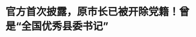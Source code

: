<!DOCTYPE html>
<html lang="zh-CN">

<head>
    
<title>官方首次披露，原市长已被开除党籍！曾是“全国优秀县委书记”_腾讯新闻</title>
<meta name="keywords" content="朱是西,吉建军,开除党籍,党籍,河南,南阳,市委常委,市委副书记,县委书记">
<meta name="description" content="据河南日报客户端6月22日消息，中国共产党河南省第十一届委员会第九次全体会议，于2025年6月21日至22日在郑州举行。全会审议并通过了河南省纪律检查委员会关于朱是西、吉建军严重违纪违法问题的审查调查报告，确认省委常委会之前作出的给予朱是西、吉建军开除党籍的处分。朱是西原任南阳市委书记。今年4月27日中纪委网站消...">
<meta name="author" content="腾讯网">
<meta name="copyright" content="Copyright 1998 - 2025 Tencent. All Rights Reserved">
<meta property="og:type" content="news" />

<meta property="og:title" content="官方首次披露，原市长已被开除党籍！曾是“全国优秀县委书记”_腾讯新闻" />
<meta property="og:description" content="据河南日报客户端6月22日消息，中国共产党河南省第十一届委员会第九次全体会议，于2025年6月21日至22日在郑州举行。全会审议并通过了河南省纪律检查委员会关于朱是西、吉建军严重违纪违法问题的审查调查报告，确认省委常委会之前作出的给予朱是西、吉建军开除党籍的处分。朱是西原任南阳市委书记。今年4月27日中纪委网站消..." />
<meta property="og:url" content="https://news.qq.com/rain/a/20250623A05TTX00" />
<meta property="og:image" content="https://inews.gtimg.com/news_ls/O4WwcrTsGqaQVYU-pcTN2wSkgWG2tcAOfGYUYbKNiU_AAAA_640330/0" />
<meta property="article:author" content="上观新闻" />
<meta property="article:published_time" content="2025-06-23 15:45:06" />
<meta property="category" content="politics" />

<meta name="baidu-site-verification" content="jJeIJ5X7pP" />
    <meta charset="utf-8" />
<meta http-equiv="X-UA-Compatible" content="IE=Edge" />
<meta name="viewport" content="width=device-width, initial-scale=1, shrink-to-fit=no" />
<link rel="dns-prefetch" href="mat1.gtimg.com">
<link rel="dns-prefetch" href="i.news.qq.com">
<link rel="dns-prefetch" href="inews.gtimg.com">
<link rel="shortcut icon" href="https://mat1.gtimg.com/qqcdn/qqindex2021/favicon.ico">
<script nomodule="true" src="https://mat1.gtimg.com/qqcdn/qqindex2021/common-static/20240515201444/core3-37-1.min.js"></script>
<script>
  try {
    if (!window.IntersectionObserver) {
      var observerScript = document.createElement('script');
      observerScript.src = "https://mat1.gtimg.com/qqcdn/qqindex2021/common-static/20241024141058/intersection-observer-polyfill.js";
      document.head.appendChild(observerScript);
    }
  } catch (error) {}
</script>

<script>
  try {
    if (!Element.prototype.scrollTo) {
      var scrollScript = document.createElement('script');
      scrollScript.src = "https://mat1.gtimg.com/qqcdn/qqindex2021/common-static/20241025153001/scroll-behavior-polyfill.js";
      document.head.appendChild(scrollScript);
    }
  } catch (error) {}
</script>
<script>
  try {
    if ('scrollRestoration' in window.history) {
      window.history.scrollRestoration = 'manual';
    }
    window.isPcClient = Boolean(window.electron) && (
      window.navigator.userAgent.indexOf('pc-client') > 0 ||
      window.navigator.userAgent.indexOf('TencentNews') > 0
    );
  } catch {}
</script>
<script>
  try {
    if (window.isPcClient) {
      var bodyStyle = document.createElement('style');
      bodyStyle.innerText = 'body{ zoom: 0.95 }';
      document.head.appendChild(bodyStyle);
    }
  } catch {}
</script>
<script>
  window.DATA = {"url":"https://view.inews.qq.com/a/20250623A05TTX00","article_id":"20250623A05TTX00","article_type":"0","title":"官方首次披露，原市长已被开除党籍！曾是“全国优秀县委书记”","desc":"据河南日报客户端6月22日消息，中国共产党河南省第十一届委员会第九次全体会议，于2025年6月21日至22日在郑州举行。全会审议并通过了河南省纪律检查委员会关于朱是西、吉建军严重违纪违法问题的审查调查报告，确认省委常委会之前作出的给予朱是西、吉建军开除党籍的处分。朱是西原任南阳市委书记。今年4月27日中纪委网站消...","iNewsRecommendLevel":1,"abstract":"据河南日报客户端6月22日消息，中国共产党河南省第十一届委员会第九次全体会议，于2025年6月21日至22日在郑州举行。全会审议并通过了河南省纪律检查委员会关于朱是西、吉建军严重违纪违法问题的审查调查报告，确认省委常委会之前作出的给予朱是西、吉建军开除党籍的处分。朱是西原任南阳市委书记。今年4月27日中纪委网站消...","catalog1":"politics","ad_channel_sign":"news","introduction":"","media":"上观新闻","media_id":"5004941","pubtime":"2025-06-23 15:45:06","comment_id":"-1","political":0,"cmsId":"20250623A05TTX00","cms_id":"20250623A05TTX00","closeAllAd":0,"closeAllFavorite":false,"originContent":{"directory":{"ai_list":null,"enable":2,"list":null},"text":"\u003cdiv class=\"rich_media_content\"\u003e\u003c!--NO_AD_ERROR_2--\u003e\u003cp data-exeditor-arbitrary-box=\"image-box\"\u003e\u003c!--IMG_0--\u003e\u003c/p\u003e\u003cp data-exeditor-arbitrary-box=\"image-box\"\u003e\u003c!--IMG_1--\u003e\u003c/p\u003e\u003cp\u003e据河南日报客户端6月22日消息，中国共产党河南省第十一届委员会第九次全体会议，于2025年6月21日至22日在郑州举行。\u003c!--NO_AD_0--\u003e\u003c!--EOP_0--\u003e\u003c/p\u003e\u003c!--PARAGRAPH_0--\u003e\u003cp\u003e全会审议并通过了河南省纪律检查委员会关于朱是西、吉建军严重违纪违法问题的审查调查报告，确认省委常委会之前作出的给予朱是西、吉建军开除党籍的处分。\u003c!--NO_AD_1--\u003e\u003c!--EOP_1--\u003e\u003c/p\u003e\u003c!--PARAGRAPH_1--\u003e\u003cp\u003e朱是西原任南阳市委书记。今年4月27日中纪委网站消息称，其被开除党籍和公职。吉建军原任周口市市长。\u003cstrong\u003e值得注意的是，这是官方首次披露吉建军已被开除党籍\u003c/strong\u003e。\u003c/p\u003e\u003cp style=\"text-align: center\" class=\"jf-imgborder\"\u003e\u003c!--IMG_2--\u003e\u003c/p\u003e\u003cp class=\"qqnews_image_desc\" style=\"color: #666; font-size: 14px; text-align: center\"\u003e吉建军 资料图\u003c/p\u003e\u003cp style=\"text-align: left\"\u003e公开简历显示，吉建军，男，汉族，1972年8月生，大学学历，中共党员。他曾任商丘市睢县县长、县委书记，安阳市委常委、政法委书记。2015年5月，\u003cstrong\u003e他在睢县县委书记任上获“全国优秀县委书记”称号。\u003c/strong\u003e\u003c!--NO_AD_2--\u003e\u003c!--EOP_2--\u003e\u003c/p\u003e\u003c!--PARAGRAPH_2--\u003e\u003cp\u003e2017年6月，吉建军任周口市委常委、常务副市长。2021年7月，他任周口市委副书记、代市长、市长。2024年8月8日消息，吉建军被查。去年12月25日，据新华社消息，全国人民代表大会常务委员会发布的公告显示，河南省人大常委会决定罢免吉建军的第十四届全国人民代表大会代表职务，吉建军代表资格终止。\u003c/p\u003e\u003cp style=\"text-align: center\" class=\"jf-imgborder\"\u003e\u003c!--IMG_3--\u003e\u003c/p\u003e\u003cp class=\"qqnews_image_desc\" style=\"color: #666; font-size: 14px; text-align: center\"\u003e朱是西 资料图\u003c/p\u003e\u003cp\u003e公开简历显示，朱是西，男，汉族，1966年4月生，河南禹州人，研究生学历。\u003c/p\u003e\u003cp\u003e朱是西一直在河南工作。曾任共青团郑州市委副书记，荥阳市委常委、宣传部长，登封市委常委、组织部长，登封市委副书记，嵩山风景名胜区管理委员会主任、党委书记，郑州市二七区区长、区委书记等职。2011年，他任郑州市副市长，2012年任河南省委组织部副部长，2017年任驻马店市委副书记、代市长，2018年1月当选市长。2021年，朱是西任南阳市委书记，2024年5月14日消息，朱是西任上被查。\u003c!--NO_AD_3--\u003e\u003c!--EOP_3--\u003e\u003c/p\u003e\u003c!--PARAGRAPH_3--\u003e\u003cp\u003e朱是西被“双开”的通报措辞十分严厉，称其“官迷心窍、利令智昏，六大纪律全违反”。通报中提到，朱是西结交政治骗子，搞劳民伤财的“政绩工程”，搞迷信活动；无视中央八项规定精神；搞权色交易；违规干预和插手司法活动；漠视群众利益，乱作为，损害群众利益；非法收受巨额财物等。\u003c!--NO_AD_4--\u003e\u003c!--EOP_4--\u003e\u003c/p\u003e\u003c!--PARAGRAPH_4--\u003e\u003cdiv powered-by=\"qqnews_ex-editor\"\u003e\u003c/div\u003e\u003cstyle\u003e.rich_media_content{--news-tabel-th-night-color: #444444;--news-font-day-color: #333;--news-font-night-color: #d9d9d9;--news-bottom-distance: 22px}.rich_media_content p:not([data-exeditor-arbitrary-box=image-box]){letter-spacing:.5px;line-height:30px;margin-bottom:var(--news-bottom-distance);word-wrap:break-word}.rich_media_content{color:var(--news-font-day-color);font-size:18px}@media(prefers-color-scheme:dark){body:not([data-weui-theme=light]):not([dark-mode-disable=true]) .rich_media_content p:not([data-exeditor-arbitrary-box=image-box]){letter-spacing:.5px;line-height:30px;margin-bottom:var(--news-bottom-distance);word-wrap:break-word}body:not([data-weui-theme=light]):not([dark-mode-disable=true]) .rich_media_content{color:var(--news-font-night-color)}}.data_color_scheme_dark .rich_media_content p:not([data-exeditor-arbitrary-box=image-box]){letter-spacing:.5px;line-height:30px;margin-bottom:var(--news-bottom-distance);word-wrap:break-word}.data_color_scheme_dark .rich_media_content{color:var(--news-font-night-color)}.data_color_scheme_dark .rich_media_content{font-size:18px}.rich_media_content p[data-exeditor-arbitrary-box=image-box]{margin-bottom:11px}.rich_media_content\u003ediv:not(.qnt-video),.rich_media_content\u003esection{margin-bottom:var(--news-bottom-distance)}.rich_media_content hr{margin-bottom:var(--news-bottom-distance)}.rich_media_content .link_list{margin:0;margin-top:20px;min-height:0!important}.rich_media_content blockquote{background:#f9f9f9;border-left:6px solid #ccc;margin:1.5em 10px;padding:.5em 10px}.rich_media_content blockquote p{margin-bottom:0!important}.data_color_scheme_dark .rich_media_content blockquote{background:#323232}@media(prefers-color-scheme:dark){body:not([data-weui-theme=light]):not([dark-mode-disable=true]) .rich_media_content blockquote{background:#323232}}.rich_media_content ol[data-ex-list]{--ol-start: 1;--ol-list-style-type: decimal;list-style-type:none;counter-reset:olCounter calc(var(--ol-start,1) - 1);position:relative}.rich_media_content ol[data-ex-list]\u003eli\u003e:first-child::before{content:counter(olCounter,var(--ol-list-style-type)) '. ';counter-increment:olCounter;font-variant-numeric:tabular-nums;display:inline-block}.rich_media_content ul[data-ex-list]{--ul-list-style-type: circle;list-style-type:none;position:relative}.rich_media_content ul[data-ex-list].nonUnicode-list-style-type\u003eli\u003e:first-child::before{content:var(--ul-list-style-type) ' ';font-variant-numeric:tabular-nums;display:inline-block;transform:scale(0.5)}.rich_media_content ul[data-ex-list].unicode-list-style-type\u003eli\u003e:first-child::before{content:var(--ul-list-style-type) ' ';font-variant-numeric:tabular-nums;display:inline-block;transform:scale(0.8)}.rich_media_content ol:not([data-ex-list]){padding-left:revert}.rich_media_content ul:not([data-ex-list]){padding-left:revert}.rich_media_content table{display:table;border-collapse:collapse;margin-bottom:var(--news-bottom-distance)}.rich_media_content table th,.rich_media_content table td{word-wrap:break-word;border:1px solid #ddd;white-space:nowrap;padding:2px 5px}.rich_media_content table th{font-weight:700;background-color:#f0f0f0;text-align:left}.rich_media_content table p{margin-bottom:0!important}.data_color_scheme_dark .rich_media_content table th{background:var(--news-tabel-th-night-color)}@media(prefers-color-scheme:dark){body:not([data-weui-theme=light]):not([dark-mode-disable=true]) .rich_media_content table th{background:var(--news-tabel-th-night-color)}}.rich_media_content .qqnews_image_desc,.rich_media_content p[type=om-image-desc]{line-height:20px!important;text-align:center!important;font-size:14px!important;color:#666!important}.rich_media_content div[data-exeditor-arbitrary-box=wrap]:not([data-exeditor-arbitrary-box-special-style]){max-width:100%}.rich_media_content .qqnews-content{--wmfont: 0;--wmcolor: transparent;font-size:var(--wmfont);color:var(--wmcolor);line-height:var(--wmfont)!important;margin-bottom:var(--wmfont)!important}.rich_media_content .qqnews_sign_emphasis{background:#f7f7f7}.rich_media_content .qqnews_sign_emphasis ol{word-wrap:break-word;border:none;color:#5c5c5c;line-height:28px;list-style:none;margin:14px 0 6px;padding:16px 15px 4px}.rich_media_content .qqnews_sign_emphasis p{margin-bottom:12px!important}.rich_media_content .qqnews_sign_emphasis ol\u003eli\u003ep{padding-left:30px}.rich_media_content .qqnews_sign_emphasis ol\u003eli{list-style:none}.rich_media_content .qqnews_sign_emphasis ol\u003eli\u003ep:first-child::before{margin-left:-30px;content:counter(olCounter,decimal) ''!important;counter-increment:olCounter!important;font-variant-numeric:tabular-nums!important;background:#37f;border-radius:2px;color:#fff;font-size:15px;font-style:normal;text-align:center;line-height:18px;width:18px;height:18px;margin-right:12px;position:relative;top:-1px}.data_color_scheme_dark .rich_media_content .qqnews_sign_emphasis{background:#262626}.data_color_scheme_dark .rich_media_content .qqnews_sign_emphasis ol\u003eli\u003ep{color:#a9a9a9}@media(prefers-color-scheme:dark){body:not([data-weui-theme=light]):not([dark-mode-disable=true]) .rich_media_content .qqnews_sign_emphasis{background:#262626}body:not([data-weui-theme=light]):not([dark-mode-disable=true]) .rich_media_content .qqnews_sign_emphasis ol\u003eli\u003ep{color:#a9a9a9}}.rich_media_content h1,.rich_media_content h2,.rich_media_content h3,.rich_media_content h4,.rich_media_content h5,.rich_media_content h6{margin-bottom:var(--news-bottom-distance);font-weight:700}.rich_media_content h1{font-size:20px}.rich_media_content h2,.rich_media_content h3{font-size:19px}.rich_media_content h4,.rich_media_content h5,.rich_media_content h6{font-size:18px}.rich_media_content li:empty{display:none}.rich_media_content ul,.rich_media_content ol{margin-bottom:var(--news-bottom-distance)}.rich_media_content div\u003ep:only-child{margin-bottom:0!important}.rich_media_content .cms-cke-widget-title-wrap p{margin-bottom:0!important}\u003c/style\u003e\u003c/div\u003e","version":"v2"},"originAttribute":{"IMG_0":{"bigOrigUrl":"https://inews.gtimg.com/om_bt/O4JaQH5inEv3Jkmmk1ZhuqeRBIxs4eqOwBUv6ia78mOl4AA/0","compressUrl":"https://inews.gtimg.com/om_bt/O4JaQH5inEv3Jkmmk1ZhuqeRBIxs4eqOwBUv6ia78mOl4AA/641","desc":"","fullPic":"1","height":360,"imgurl0":"https://inews.gtimg.com/om_bt/O4JaQH5inEv3Jkmmk1ZhuqeRBIxs4eqOwBUv6ia78mOl4AA/0","imgurl1000":"https://inews.gtimg.com/om_bt/O4JaQH5inEv3Jkmmk1ZhuqeRBIxs4eqOwBUv6ia78mOl4AA/1000","islong":0,"origUrl":"https://inews.gtimg.com/om_bt/O4JaQH5inEv3Jkmmk1ZhuqeRBIxs4eqOwBUv6ia78mOl4AA/641","size":220,"style":"display: inline-block; max-width: 100%; width: 690px","thumb":"https://inews.gtimg.com/om_bt/O4JaQH5inEv3Jkmmk1ZhuqeRBIxs4eqOwBUv6ia78mOl4AA_181x181s/0","url":"https://inews.gtimg.com/om_bt/O4JaQH5inEv3Jkmmk1ZhuqeRBIxs4eqOwBUv6ia78mOl4AA/641","width":641},"IMG_1":{"bigOrigUrl":"https://inews.gtimg.com/om_bt/OioqPbRdsndjnTFPu7J7737X0jI7jsJzcjnrIsvwaS988AA/0","compressUrl":"https://inews.gtimg.com/om_bt/OioqPbRdsndjnTFPu7J7737X0jI7jsJzcjnrIsvwaS988AA/641","desc":"","fullPic":"1","height":100,"imgurl0":"https://inews.gtimg.com/om_bt/OioqPbRdsndjnTFPu7J7737X0jI7jsJzcjnrIsvwaS988AA/0","imgurl1000":"https://inews.gtimg.com/om_bt/OioqPbRdsndjnTFPu7J7737X0jI7jsJzcjnrIsvwaS988AA/1000","islong":0,"origUrl":"https://inews.gtimg.com/om_bt/OioqPbRdsndjnTFPu7J7737X0jI7jsJzcjnrIsvwaS988AA/641","size":17,"style":"display: inline-block; max-width: 100%; width: 960px","thumb":"https://inews.gtimg.com/om_bt/OioqPbRdsndjnTFPu7J7737X0jI7jsJzcjnrIsvwaS988AA_181x181s/0","url":"https://inews.gtimg.com/om_bt/OioqPbRdsndjnTFPu7J7737X0jI7jsJzcjnrIsvwaS988AA/641","width":641},"IMG_2":{"bigOrigUrl":"https://inews.gtimg.com/om_bt/Owc4k-h6XdDR7fxQAqM5O127rcB6InIAARH-S-Okv728YAA/0","compressUrl":"https://inews.gtimg.com/om_bt/Owc4k-h6XdDR7fxQAqM5O127rcB6InIAARH-S-Okv728YAA/641","desc":"","fullPic":"1","height":487,"imgurl0":"https://inews.gtimg.com/om_bt/Owc4k-h6XdDR7fxQAqM5O127rcB6InIAARH-S-Okv728YAA/0","imgurl1000":"https://inews.gtimg.com/om_bt/Owc4k-h6XdDR7fxQAqM5O127rcB6InIAARH-S-Okv728YAA/1000","islong":0,"origUrl":"https://inews.gtimg.com/om_bt/Owc4k-h6XdDR7fxQAqM5O127rcB6InIAARH-S-Okv728YAA/641","size":87,"style":"display: inline-block; max-width: 100%; width: 660px","thumb":"https://inews.gtimg.com/om_bt/Owc4k-h6XdDR7fxQAqM5O127rcB6InIAARH-S-Okv728YAA_181x181s/0","url":"https://inews.gtimg.com/om_bt/Owc4k-h6XdDR7fxQAqM5O127rcB6InIAARH-S-Okv728YAA/641","width":641},"IMG_3":{"bigOrigUrl":"https://inews.gtimg.com/om_bt/OxBkOw5VyQrK25NCAK-U4QXOOA6UNOAlVR7_2tpwkkFj0AA/0","compressUrl":"https://inews.gtimg.com/om_bt/OxBkOw5VyQrK25NCAK-U4QXOOA6UNOAlVR7_2tpwkkFj0AA/641","desc":"","fullPic":"1","height":427,"imgurl0":"https://inews.gtimg.com/om_bt/OxBkOw5VyQrK25NCAK-U4QXOOA6UNOAlVR7_2tpwkkFj0AA/0","imgurl1000":"https://inews.gtimg.com/om_bt/OxBkOw5VyQrK25NCAK-U4QXOOA6UNOAlVR7_2tpwkkFj0AA/1000","islong":0,"origUrl":"https://inews.gtimg.com/om_bt/OxBkOw5VyQrK25NCAK-U4QXOOA6UNOAlVR7_2tpwkkFj0AA/641","size":221,"style":"display: inline-block; max-width: 100%; width: 900px","thumb":"https://inews.gtimg.com/om_bt/OxBkOw5VyQrK25NCAK-U4QXOOA6UNOAlVR7_2tpwkkFj0AA_181x181s/0","url":"https://inews.gtimg.com/om_bt/OxBkOw5VyQrK25NCAK-U4QXOOA6UNOAlVR7_2tpwkkFj0AA/641","width":641}},"selfDeclare":{},"userAddress":"上海","card":{"chlid":"5004941","chlname":"上观新闻","desc":"站上海，观天下。解放日报社出品。","icon":"http://inews.gtimg.com/newsapp_ls/0/15493596524_200200/0","msgEntry":1,"uin":"ec24c2501a2f546deeeec2a2803e762e90","update_frequency":"0","vip_desc":"上观新闻官方账号","vip_icon_night":"http://inews.gtimg.com/newsapp_ls/0/14876049528/0","vip_place":"left","vip_type":"30013","vip_icon":"http://inews.gtimg.com/newsapp_ls/0/14876049251/0","vip_type_new":"30013","suid":"8QMd3H1b7oIVvz7b","liveInfo":{"roomID":"1420665153","roomStatus":"2"},"cpLevel":1},"interationCount":{"like":122,"collect":50,"share":109},"payment_info":{},"article_is_pay":false,"payment_column_info_v1":{"is_column_pay":false,"read_count_all":0},"tag_info_item":null,"contentWordsNum":733,"extraProperty":{"FeedbackDetailDisableInsert":1,"zanSkinType":""},"relateWelfare":{},"aiSwitch":true,"isOversize":false,"videoArr":[]};
</script>
<script>
  window.channelInfo = {"channelConfig":{"channelNav":[{"_auto_id":"1","active_alien_img":"","alien_img":"","channel_id":"news_news_home","is_local":"0","link":"https://www.qq.com","name_cn":"首页","name_en":"home"},{"_auto_id":"2","active_alien_img":"","alien_img":"","channel_id":"news_news_top","is_local":"0","link":"","name_cn":"要闻","name_en":"news"},{"_auto_id":"4","active_alien_img":"","alien_img":"","channel_id":"news_news_bj","is_local":"1","link":"","name_cn":"北京","name_en":"bj"},{"_auto_id":"5","active_alien_img":"","alien_img":"","channel_id":"news_news_tech","is_local":"0","link":"","name_cn":"科技","name_en":"tech"},{"_auto_id":"6","active_alien_img":"","alien_img":"","channel_id":"news_news_edu","is_local":"0","link":"","name_cn":"教育","name_en":"edu"},{"_auto_id":"7","active_alien_img":"https://inews.gtimg.com/newsapp_bt/0/06091154503_335/0","alien_img":"https://inews.gtimg.com/newsapp_bt/0/06091154503_335/0","channel_id":"news_news_download","is_local":"0","link":"https://news.qq.com/mobile/","name_cn":"电脑版","name_en":"https://news.qq.com/mobile/"},{"_auto_id":"8","active_alien_img":"","alien_img":"","channel_id":"tv","is_local":"0","link":"https://v.qq.com/channel/tv/?ptag=qqnews","name_cn":"电视剧","name_en":"tv"},{"_auto_id":"9","active_alien_img":"","alien_img":"","channel_id":"news_news_finance","is_local":"0","link":"","name_cn":"财经","name_en":"finance"},{"_auto_id":"10","active_alien_img":"","alien_img":"","channel_id":"news_news_qa","is_local":"0","link":"","name_cn":"热问","name_en":"qa"},{"_auto_id":"11","active_alien_img":"","alien_img":"","channel_id":"news_news_ent","is_local":"0","link":"","name_cn":"娱乐","name_en":"ent"},{"_auto_id":"13","active_alien_img":"","alien_img":"","channel_id":"variety","is_local":"0","link":"https://v.qq.com/channel/variety/?ptag=qqnews","name_cn":"综艺","name_en":"variety"},{"_auto_id":"14","active_alien_img":"","alien_img":"","channel_id":"news_news_sports","is_local":"0","link":"","name_cn":"体育","name_en":"sports"},{"_auto_id":"15","active_alien_img":"","alien_img":"","channel_id":"news_news_nba","is_local":"0","link":"","name_cn":"NBA","name_en":"nba"},{"_auto_id":"16","active_alien_img":"","alien_img":"","channel_id":"news_news_world","is_local":"0","link":"","name_cn":"国际","name_en":"world"},{"_auto_id":"17","active_alien_img":"","alien_img":"","channel_id":"news_news_mil","is_local":"0","link":"","name_cn":"军事","name_en":"milite"},{"_auto_id":"18","active_alien_img":"","alien_img":"","channel_id":"news_news_auto","is_local":"0","link":"","name_cn":"汽车","name_en":"auto"},{"_auto_id":"19","active_alien_img":"","alien_img":"","channel_id":"news_news_house","is_local":"0","link":"","name_cn":"房产","name_en":"house"},{"_auto_id":"20","active_alien_img":"","alien_img":"","channel_id":"news_news_antip","is_local":"0","link":"","name_cn":"健康","name_en":"health"},{"_auto_id":"21","active_alien_img":"","alien_img":"","channel_id":"news_news_video","is_local":"0","link":"","name_cn":"视频","name_en":"video"},{"_auto_id":"22","active_alien_img":"","alien_img":"","channel_id":"news_news_game","is_local":"0","link":"","name_cn":"游戏","name_en":"games"},{"_auto_id":"24","active_alien_img":"","alien_img":"","channel_id":"news_news_nchupin","is_local":"0","link":"","name_cn":"眼界","name_en":"chupin"},{"_auto_id":"25","active_alien_img":"","alien_img":"","channel_id":"news_news_football","is_local":"0","link":"","name_cn":"足球","name_en":"football"},{"_auto_id":"26","active_alien_img":"","alien_img":"","channel_id":"news_news_kepu","is_local":"0","link":"","name_cn":"科学","name_en":"kepu"},{"_auto_id":"28","active_alien_img":"","alien_img":"","channel_id":"news_news_digi","is_local":"0","link":"","name_cn":"数码","name_en":"digi"},{"_auto_id":"31","active_alien_img":"","alien_img":"","channel_id":"ymzx","is_local":"0","link":"https://gamer.qq.com/v2/cloudgame/game/96897?ichannel=txxwpc0Ftxxwpc1","name_cn":"元梦之星","name_en":"news_news_ymzx"},{"_auto_id":"32","active_alien_img":"","alien_img":"","channel_id":"movie","is_local":"0","link":"https://v.qq.com/channel/movie/?ptag=qqnews","name_cn":"电影","name_en":"movie"},{"_auto_id":"34","active_alien_img":"","alien_img":"","channel_id":"news_news_esport","is_local":"0","link":"","name_cn":"电竞","name_en":"esport"},{"_auto_id":"35","active_alien_img":"","alien_img":"","channel_id":"news_news_history","is_local":"0","link":"","name_cn":"历史","name_en":"history"},{"_auto_id":"36","active_alien_img":"","alien_img":"","channel_id":"news_news_baby","is_local":"0","link":"","name_cn":"育儿","name_en":"baby"},{"_auto_id":"37","active_alien_img":"","alien_img":"","channel_id":"hbjy","is_local":"0","link":"https://gp.qq.com/act/a20250421mnqlx/news.shtml","name_cn":"和平精英","name_en":"news_news_hbjy"},{"_auto_id":"38","active_alien_img":"","alien_img":"","channel_id":"cloud_gamer","is_local":"0","link":"https://gamer.qq.com/?ichannel=txxwpc0Ftxxwpc1","name_cn":"云游戏","name_en":"cloud_gamer"},{"_auto_id":"39","active_alien_img":"","alien_img":"","channel_id":"news_news_lic","is_local":"0","link":"","name_cn":"理财","name_en":"finance_licai"},{"_auto_id":"40","active_alien_img":"","alien_img":"","channel_id":"news_news_istock","is_local":"0","link":"","name_cn":"股票","name_en":"finance_stock"},{"_auto_id":"41","active_alien_img":"","alien_img":"","channel_id":"ren_min_shi_pin","is_local":"0","link":"https://news.qq.com/omn/author/8QMd3Hld74cbujbY?tab=om_video","name_cn":"人民视频","name_en":"ren_min_shi_pin"},{"_auto_id":"42","active_alien_img":"","alien_img":"","channel_id":"news_news_weather","is_local":"0","link":"https://tianqi.qq.com/index.htm","name_cn":"天气","name_en":"weather"}]}};
</script>
<script>
  window.articleConfig = {"rightConfig":[{"_auto_id":"1","category_key":"default","modules":"{\"moduleList\":[{\"title\":\"热门应用\",\"id\":\"recommend_app_list\",\"isSticky\":0,\"appList\":[{\"id\":\"pcqqnews\",\"title\":\"腾讯新闻·电脑版\",\"desc\":\"24小时陪你追热点\",\"icon\":\"https://inews.gtimg.com/newsapp_bt/0/0618200405157_4887/0\",\"btnText\":\"安装体验\",\"urlDownload\":\"https://news.qq.com/mobile\",\"urlWin\":\"https://h5.news.qq.com/qqnews-desk/channel/100000/qqnews_latest_signed_100000.exe\",\"urlMacIntel\":\"https://h5.news.qq.com/qqnews-desk/channel/100000/qqnews_latest_x64_signed_100000.dmg\",\"urlMacArm\":\"https://h5.news.qq.com/qqnews-desk/channel/100000/qqnews_latest_arm64_signed_100000.dmg\"},{\"id\":\"zmgl\",\"title\":\"腾讯桌面整理\",\"desc\":\"一款智能分类桌面软件\",\"icon\":\"https://inews.gtimg.com/newsapp_bt/0/0619163034874_7148/0\",\"btnText\":\"安装体验\",\"urlDownload\":\"https://pc.qq.com/detail/0/detail_36700.html\",\"urlWin\":\"https://webcdn.m.qq.com/spcmgr/download/DeskGo_4_2_1632_127_full_S80003.exe\",\"urlMacIntel\":\"\",\"urlMacArm\":\"\"}]},{\"title\":\"精选视频\",\"id\":\"video_album\",\"videoType\":\"tag\",\"videoId\":\"aUepxrtchGM=\",\"isSticky\":0},{\"title\":\"作者其他文章\",\"id\":\"user_article\"},{\"title\":\"热门推荐应用\",\"id\":\"recommend_app_banner\",\"isSticky\":1,\"appInfo\":{\"id\":\"pcqqnews\",\"title\":\"腾讯新闻·电脑版\",\"desc\":\"24小时陪你追热点\",\"icon\":\"https://inews.gtimg.com/newsapp_bt/0/0618200405157_4887/0\",\"btnText\":\"安装体验\",\"urlDownload\":\"https://news.qq.com/mobile\",\"urlWin\":\"https://h5.news.qq.com/qqnews-desk/channel/100000/qqnews_latest_signed_100000.exe\",\"urlMacIntel\":\"https://h5.news.qq.com/qqnews-desk/channel/100000/qqnews_latest_x64_signed_100000.dmg\",\"urlMacArm\":\"https://h5.news.qq.com/qqnews-desk/channel/100000/qqnews_latest_arm64_signed_100000.dmg\"}},{\"title\":\"热点榜\",\"id\":\"hot_rank_list\",\"isSticky\":1},{\"title\":\"广告推广\",\"id\":\"ssp_ad_module\",\"category\":\"ad_ssp\",\"loid\":\"109\",\"isSticky\":1},{\"title\":\"广告推广位\",\"id\":\"c2s_ad_module\",\"category\":\"right_c2s\",\"path\":\"QQcom_all_Rectangle-1|QQcom_all_Rectangle-2|QQcom_all_Rectangle-3\",\"isSticky\":1}]}"},{"_auto_id":"2","category_key":"ent","modules":"{\"moduleList\":[{\"title\":\"热门应用\",\"id\":\"recommend_app_list\",\"isSticky\":0,\"appList\":[{\"id\":\"pcqqnews\",\"title\":\"腾讯新闻·电脑版\",\"desc\":\"24小时陪你追热点\",\"icon\":\"https://inews.gtimg.com/newsapp_bt/0/0618200405157_4887/0\",\"btnText\":\"安装体验\",\"urlDownload\":\"https://news.qq.com/mobile\",\"urlWin\":\"https://h5.news.qq.com/qqnews-desk/channel/100000/qqnews_latest_signed_100000.exe\",\"urlMacIntel\":\"https://h5.news.qq.com/qqnews-desk/channel/100000/qqnews_latest_x64_signed_100000.dmg\",\"urlMacArm\":\"https://h5.news.qq.com/qqnews-desk/channel/100000/qqnews_latest_arm64_signed_100000.dmg\"},{\"id\":\"zmgl\",\"title\":\"腾讯桌面整理\",\"desc\":\"一款智能分类桌面软件\",\"icon\":\"https://inews.gtimg.com/newsapp_bt/0/0619163034874_7148/0\",\"btnText\":\"安装体验\",\"urlDownload\":\"https://pc.qq.com/detail/0/detail_36700.html\",\"urlWin\":\"https://webcdn.m.qq.com/spcmgr/download/DeskGo_4_2_1632_127_full_S80003.exe\",\"urlMacIntel\":\"\",\"urlMacArm\":\"\"}]},{\"title\":\"精选视频\",\"id\":\"video_album\",\"videoType\":\"tag\",\"videoId\":\"aUepxrtchGM=\"},{\"title\":\"作者其他文章\",\"id\":\"user_article\"},{\"title\":\"热门推荐应用\",\"id\":\"recommend_app_banner\",\"isSticky\":1,\"appInfo\":{\"id\":\"pcqqnews\",\"title\":\"腾讯新闻·电脑版\",\"desc\":\"24小时陪你追热点\",\"icon\":\"https://inews.gtimg.com/newsapp_bt/0/0618200405157_4887/0\",\"btnText\":\"安装体验\",\"urlDownload\":\"https://news.qq.com/mobile\",\"urlWin\":\"https://h5.news.qq.com/qqnews-desk/channel/100000/qqnews_latest_signed_100000.exe\",\"urlMacIntel\":\"https://h5.news.qq.com/qqnews-desk/channel/100000/qqnews_latest_x64_signed_100000.dmg\",\"urlMacArm\":\"https://h5.news.qq.com/qqnews-desk/channel/100000/qqnews_latest_arm64_signed_100000.dmg\"}},{\"title\":\"热点榜\",\"id\":\"hot_rank_list\",\"isSticky\":1},{\"title\":\"广告推广\",\"id\":\"ssp_ad_module\",\"category\":\"ad_ssp\",\"loid\":\"109\",\"isSticky\":1},{\"title\":\"广告推广\",\"id\":\"ssp_ad_module\",\"category\":\"ad_ssp\",\"loid\":\"117\",\"isSticky\":1}]}"},{"_auto_id":"3","category_key":"game","modules":"{\"moduleList\":[{\"title\":\"热门推荐应用\",\"id\":\"recommend_app_card\",\"appInfo\":{\"id\":\"qqgames\",\"title\":\"QQ游戏大厅\",\"desc\":\"独享特权赢好礼\",\"icon\":\"https://inews.gtimg.com/newsapp_bt/0/0619180334840_9557/0\",\"backgroudImg\":\"https://inews.gtimg.com/newsapp_bt/0/0619180349538_4082/0\",\"btnText\":\"点击试玩\",\"urlDownload\":\"https://act.qqgame.qq.com/a20240319download/index.html\",\"urlWin\":\"\",\"urlMacIntel\":\"\",\"urlMacArm\":\"\"}},{\"title\":\"精选视频\",\"id\":\"video_album\",\"videoType\":\"tag\",\"videoId\":\"aUepxrtchGM=\"},{\"title\":\"作者其他文章\",\"id\":\"user_article\"},{\"title\":\"热门游戏\",\"id\":\"recommend_game\",\"isSticky\":0},{\"title\":\"热门应用\",\"id\":\"recommend_app_list\",\"isSticky\":0,\"appList\":[{\"id\":\"pcqqnews\",\"title\":\"腾讯新闻·电脑版\",\"desc\":\"24小时陪你追热点\",\"icon\":\"https://inews.gtimg.com/newsapp_bt/0/0618200405157_4887/0\",\"btnText\":\"安装体验\",\"urlDownload\":\"https://news.qq.com/mobile\",\"urlWin\":\"https://h5.news.qq.com/qqnews-desk/channel/100000/qqnews_latest_signed_100000.exe\",\"urlMacIntel\":\"https://h5.news.qq.com/qqnews-desk/channel/100000/qqnews_latest_x64_signed_100000.dmg\",\"urlMacArm\":\"https://h5.news.qq.com/qqnews-desk/channel/100000/qqnews_latest_arm64_signed_100000.dmg\"},{\"id\":\"zmgl\",\"title\":\"腾讯桌面整理\",\"desc\":\"一款智能分类桌面软件\",\"icon\":\"https://inews.gtimg.com/newsapp_bt/0/0619163034874_7148/0\",\"btnText\":\"安装体验\",\"urlDownload\":\"https://pc.qq.com/detail/0/detail_36700.html\",\"urlWin\":\"https://webcdn.m.qq.com/spcmgr/download/DeskGo_4_2_1632_127_full_S80003.exe\",\"urlMacIntel\":\"\",\"urlMacArm\":\"\"}]},{\"title\":\"热门推荐应用\",\"id\":\"recommend_app_banner\",\"isSticky\":1,\"appInfo\":{\"id\":\"qqgames\",\"title\":\"QQ游戏大厅\",\"desc\":\"独享特权赢好礼\",\"icon\":\"https://inews.gtimg.com/newsapp_bt/0/0619181042893_3912/0\",\"btnText\":\"点击试玩\",\"urlDownload\":\"https://act.qqgame.qq.com/a20240319download/index.html\",\"urlMacIntel\":\"\",\"urlMacArm\":\"\"}},{\"title\":\"热点榜\",\"id\":\"hot_rank_list\",\"isSticky\":1},{\"title\":\"广告推广\",\"id\":\"ssp_ad_module\",\"category\":\"ad_ssp\",\"loid\":\"109\",\"isSticky\":1},{\"title\":\"广告推广位\",\"id\":\"c2s_ad_module\",\"category\":\"right_c2s\",\"path\":\"QQcom_all_Rectangle-1|QQcom_all_Rectangle-2|QQcom_all_Rectangle-3\",\"isSticky\":1}]}"},{"_auto_id":"4","category_key":"tech","modules":"{\"moduleList\":[{\"title\":\"热门应用\",\"id\":\"recommend_app_list\",\"isSticky\":0,\"appList\":[{\"id\":\"pcqqnews\",\"title\":\"腾讯新闻·电脑版\",\"desc\":\"24小时陪你追热点\",\"icon\":\"https://inews.gtimg.com/newsapp_bt/0/0618200405157_4887/0\",\"btnText\":\"安装体验\",\"urlDownload\":\"https://news.qq.com/mobile\",\"urlWin\":\"https://h5.news.qq.com/qqnews-desk/channel/100000/qqnews_latest_signed_100000.exe\",\"urlMacIntel\":\"https://h5.news.qq.com/qqnews-desk/channel/100000/qqnews_latest_x64_signed_100000.dmg\",\"urlMacArm\":\"https://h5.news.qq.com/qqnews-desk/channel/100000/qqnews_latest_arm64_signed_100000.dmg\"},{\"id\":\"zmgl\",\"title\":\"腾讯桌面整理\",\"desc\":\"一款智能分类桌面软件\",\"icon\":\"https://inews.gtimg.com/newsapp_bt/0/0619163034874_7148/0\",\"btnText\":\"安装体验\",\"urlDownload\":\"https://pc.qq.com/detail/0/detail_36700.html\",\"urlWin\":\"https://webcdn.m.qq.com/spcmgr/download/DeskGo_4_2_1632_127_full_S80003.exe\",\"urlMacIntel\":\"\",\"urlMacArm\":\"\"}]},{\"title\":\"精选视频\",\"id\":\"video_album\",\"videoType\":\"tag\",\"videoId\":\"aUepxrtchGM=\"},{\"title\":\"作者其他文章\",\"id\":\"user_article\"},{\"title\":\"热门推荐应用\",\"id\":\"recommend_app_banner\",\"isSticky\":1,\"appInfo\":{\"id\":\"pcqqnews\",\"title\":\"腾讯新闻·电脑版\",\"desc\":\"24小时陪你追热点\",\"icon\":\"https://inews.gtimg.com/newsapp_bt/0/0618200405157_4887/0\",\"btnText\":\"安装体验\",\"urlDownload\":\"https://news.qq.com/mobile\",\"urlWin\":\"https://h5.news.qq.com/qqnews-desk/channel/100000/qqnews_latest_signed_100000.exe\",\"urlMacIntel\":\"https://h5.news.qq.com/qqnews-desk/channel/100000/qqnews_latest_x64_signed_100000.dmg\",\"urlMacArm\":\"https://h5.news.qq.com/qqnews-desk/channel/100000/qqnews_latest_arm64_signed_100000.dmg\"}},{\"title\":\"热点榜\",\"id\":\"hot_rank_list\",\"isSticky\":1},{\"title\":\"广告推广\",\"id\":\"ssp_ad_module\",\"category\":\"ad_ssp\",\"loid\":\"109\",\"isSticky\":1},{\"title\":\"广告推广位\",\"id\":\"c2s_ad_module\",\"category\":\"right_c2s\",\"path\":\"QQcom_all_Rectangle-1|QQcom_all_Rectangle-2|QQcom_all_Rectangle-3\",\"isSticky\":1}]}"},{"_auto_id":"5","category_key":"finance","modules":"{\"moduleList\":[{\"title\":\"热门应用\",\"id\":\"recommend_app_list\",\"isSticky\":0,\"appList\":[{\"id\":\"pcqqnews\",\"title\":\"腾讯新闻·电脑版\",\"desc\":\"24小时陪你追热点\",\"icon\":\"https://inews.gtimg.com/newsapp_bt/0/0618200405157_4887/0\",\"btnText\":\"安装体验\",\"urlDownload\":\"https://news.qq.com/mobile\",\"urlWin\":\"https://h5.news.qq.com/qqnews-desk/channel/100000/qqnews_latest_signed_100000.exe\",\"urlMacIntel\":\"https://h5.news.qq.com/qqnews-desk/channel/100000/qqnews_latest_x64_signed_100000.dmg\",\"urlMacArm\":\"https://h5.news.qq.com/qqnews-desk/channel/100000/qqnews_latest_arm64_signed_100000.dmg\"},{\"id\":\"zmgl\",\"title\":\"腾讯桌面整理\",\"desc\":\"一款智能分类桌面软件\",\"icon\":\"https://inews.gtimg.com/newsapp_bt/0/0619163034874_7148/0\",\"btnText\":\"安装体验\",\"urlDownload\":\"https://pc.qq.com/detail/0/detail_36700.html\",\"urlWin\":\"https://webcdn.m.qq.com/spcmgr/download/DeskGo_4_2_1632_127_full_S80003.exe\",\"urlMacIntel\":\"\",\"urlMacArm\":\"\"}]},{\"title\":\"精选视频\",\"id\":\"video_album\",\"videoType\":\"tag\",\"videoId\":\"aUepxrtchGM=\"},{\"title\":\"作者其他文章\",\"id\":\"user_article\"},{\"title\":\"热门推荐应用\",\"id\":\"recommend_app_banner\",\"isSticky\":1,\"appInfo\":{\"id\":\"pcqqnews\",\"title\":\"腾讯新闻·电脑版\",\"desc\":\"24小时陪你追热点\",\"icon\":\"https://inews.gtimg.com/newsapp_bt/0/0618200405157_4887/0\",\"btnText\":\"安装体验\",\"urlDownload\":\"https://news.qq.com/mobile\",\"urlWin\":\"https://h5.news.qq.com/qqnews-desk/channel/100000/qqnews_latest_signed_100000.exe\",\"urlMacIntel\":\"https://h5.news.qq.com/qqnews-desk/channel/100000/qqnews_latest_x64_signed_100000.dmg\",\"urlMacArm\":\"https://h5.news.qq.com/qqnews-desk/channel/100000/qqnews_latest_arm64_signed_100000.dmg\"}},{\"title\":\"热点榜\",\"id\":\"hot_rank_list\",\"isSticky\":1},{\"title\":\"广告推广\",\"id\":\"ssp_ad_module\",\"category\":\"ad_ssp\",\"loid\":\"109\",\"isSticky\":1},{\"title\":\"广告推广位\",\"id\":\"c2s_ad_module\",\"category\":\"right_c2s\",\"path\":\"QQcom_all_Rectangle-1|QQcom_all_Rectangle-2|QQcom_all_Rectangle-3\",\"isSticky\":1}]}"},{"_auto_id":"6","category_key":"news","modules":"{\"moduleList\":[{\"title\":\"热门应用\",\"id\":\"recommend_app_list\",\"isSticky\":0,\"appList\":[{\"id\":\"pcqqnews\",\"title\":\"腾讯新闻·电脑版\",\"desc\":\"24小时陪你追热点\",\"icon\":\"https://inews.gtimg.com/newsapp_bt/0/0618200405157_4887/0\",\"btnText\":\"安装体验\",\"urlDownload\":\"https://news.qq.com/mobile\",\"urlWin\":\"https://h5.news.qq.com/qqnews-desk/channel/100000/qqnews_latest_signed_100000.exe\",\"urlMacIntel\":\"https://h5.news.qq.com/qqnews-desk/channel/100000/qqnews_latest_x64_signed_100000.dmg\",\"urlMacArm\":\"https://h5.news.qq.com/qqnews-desk/channel/100000/qqnews_latest_arm64_signed_100000.dmg\"},{\"id\":\"zmgl\",\"title\":\"腾讯桌面整理\",\"desc\":\"一款智能分类桌面软件\",\"icon\":\"https://inews.gtimg.com/newsapp_bt/0/0619163034874_7148/0\",\"btnText\":\"安装体验\",\"urlDownload\":\"https://pc.qq.com/detail/0/detail_36700.html\",\"urlWin\":\"https://webcdn.m.qq.com/spcmgr/download/DeskGo_4_2_1632_127_full_S80003.exe\",\"urlMacIntel\":\"\",\"urlMacArm\":\"\"}]},{\"title\":\"精选视频\",\"id\":\"video_album\",\"videoType\":\"tag\",\"videoId\":\"aUepxrtchGM=\"},{\"title\":\"作者其他文章\",\"id\":\"user_article\"},{\"title\":\"热门推荐应用\",\"id\":\"recommend_app_banner\",\"isSticky\":1,\"appInfo\":{\"id\":\"pcqqnews\",\"title\":\"腾讯新闻·电脑版\",\"desc\":\"24小时陪你追热点\",\"icon\":\"https://inews.gtimg.com/newsapp_bt/0/0618200405157_4887/0\",\"btnText\":\"安装体验\",\"urlDownload\":\"https://news.qq.com/mobile\",\"urlWin\":\"https://h5.news.qq.com/qqnews-desk/channel/100000/qqnews_latest_signed_100000.exe\",\"urlMacIntel\":\"https://h5.news.qq.com/qqnews-desk/channel/100000/qqnews_latest_x64_signed_100000.dmg\",\"urlMacArm\":\"https://h5.news.qq.com/qqnews-desk/channel/100000/qqnews_latest_arm64_signed_100000.dmg\"}},{\"title\":\"热点榜\",\"id\":\"hot_rank_list\",\"isSticky\":1},{\"title\":\"广告推广\",\"id\":\"ssp_ad_module\",\"category\":\"ad_ssp\",\"loid\":\"109\",\"isSticky\":1},{\"title\":\"广告推广位\",\"id\":\"c2s_ad_module\",\"category\":\"right_c2s\",\"path\":\"QQcom_all_Rectangle-1|QQcom_all_Rectangle-2|QQcom_all_Rectangle-3\",\"isSticky\":1}]}"},{"_auto_id":"7","category_key":"fashion","modules":"{\"moduleList\":[{\"title\":\"热门应用\",\"id\":\"recommend_app_list\",\"isSticky\":0,\"appList\":[{\"id\":\"pcqqnews\",\"title\":\"腾讯新闻·电脑版\",\"desc\":\"24小时陪你追热点\",\"icon\":\"https://inews.gtimg.com/newsapp_bt/0/0618200405157_4887/0\",\"btnText\":\"安装体验\",\"urlDownload\":\"https://news.qq.com/mobile\",\"urlWin\":\"https://h5.news.qq.com/qqnews-desk/channel/100000/qqnews_latest_signed_100000.exe\",\"urlMacIntel\":\"https://h5.news.qq.com/qqnews-desk/channel/100000/qqnews_latest_x64_signed_100000.dmg\",\"urlMacArm\":\"https://h5.news.qq.com/qqnews-desk/channel/100000/qqnews_latest_arm64_signed_100000.dmg\"},{\"id\":\"zmgl\",\"title\":\"腾讯桌面整理\",\"desc\":\"一款智能分类桌面软件\",\"icon\":\"https://inews.gtimg.com/newsapp_bt/0/0619163034874_7148/0\",\"btnText\":\"安装体验\",\"urlDownload\":\"https://pc.qq.com/detail/0/detail_36700.html\",\"urlWin\":\"https://webcdn.m.qq.com/spcmgr/download/DeskGo_4_2_1632_127_full_S80003.exe\",\"urlMacIntel\":\"\",\"urlMacArm\":\"\"}]},{\"title\":\"精选视频\",\"id\":\"video_album\",\"videoType\":\"tag\",\"videoId\":\"aUepxrtchGM=\"},{\"title\":\"作者其他文章\",\"id\":\"user_article\"},{\"title\":\"热门推荐应用\",\"id\":\"recommend_app_banner\",\"isSticky\":1,\"appInfo\":{\"id\":\"pcqqnews\",\"title\":\"腾讯新闻·电脑版\",\"desc\":\"24小时陪你追热点\",\"icon\":\"https://inews.gtimg.com/newsapp_bt/0/0618200405157_4887/0\",\"btnText\":\"安装体验\",\"urlDownload\":\"https://news.qq.com/mobile\",\"urlWin\":\"https://h5.news.qq.com/qqnews-desk/channel/100000/qqnews_latest_signed_100000.exe\",\"urlMacIntel\":\"https://h5.news.qq.com/qqnews-desk/channel/100000/qqnews_latest_x64_signed_100000.dmg\",\"urlMacArm\":\"https://h5.news.qq.com/qqnews-desk/channel/100000/qqnews_latest_arm64_signed_100000.dmg\"}},{\"title\":\"热点榜\",\"id\":\"hot_rank_list\",\"isSticky\":1},{\"title\":\"广告推广\",\"id\":\"ssp_ad_module\",\"category\":\"ad_ssp\",\"loid\":\"109\",\"isSticky\":1},{\"title\":\"广告推广位\",\"id\":\"c2s_ad_module\",\"category\":\"right_c2s\",\"path\":\"QQcom_all_Rectangle-1|QQcom_all_Rectangle-2|QQcom_all_Rectangle-3\",\"isSticky\":1}]}"},{"_auto_id":"8","category_key":"sports","modules":"{\"moduleList\":[{\"title\":\"热门应用\",\"id\":\"recommend_app_list\",\"isSticky\":0,\"appList\":[{\"id\":\"pcqqnews\",\"title\":\"腾讯新闻·电脑版\",\"desc\":\"24小时陪你追热点\",\"icon\":\"https://inews.gtimg.com/newsapp_bt/0/0618200405157_4887/0\",\"btnText\":\"安装体验\",\"urlDownload\":\"https://news.qq.com/mobile\",\"urlWin\":\"https://h5.news.qq.com/qqnews-desk/channel/100000/qqnews_latest_signed_100000.exe\",\"urlMacIntel\":\"https://h5.news.qq.com/qqnews-desk/channel/100000/qqnews_latest_x64_signed_100000.dmg\",\"urlMacArm\":\"https://h5.news.qq.com/qqnews-desk/channel/100000/qqnews_latest_arm64_signed_100000.dmg\"},{\"id\":\"zmgl\",\"title\":\"腾讯桌面整理\",\"desc\":\"一款智能分类桌面软件\",\"icon\":\"https://inews.gtimg.com/newsapp_bt/0/0619163034874_7148/0\",\"btnText\":\"安装体验\",\"urlDownload\":\"https://pc.qq.com/detail/0/detail_36700.html\",\"urlWin\":\"https://webcdn.m.qq.com/spcmgr/download/DeskGo_4_2_1632_127_full_S80003.exe\",\"urlMacIntel\":\"\",\"urlMacArm\":\"\"}]},{\"title\":\"精选视频\",\"id\":\"video_album\",\"videoType\":\"tag\",\"videoId\":\"aUepxrtchGM=\"},{\"title\":\"作者其他文章\",\"id\":\"user_article\"},{\"title\":\"热门推荐应用\",\"id\":\"recommend_app_banner\",\"isSticky\":1,\"appInfo\":{\"id\":\"pcqqnews\",\"title\":\"腾讯新闻·电脑版\",\"desc\":\"24小时陪你追热点\",\"icon\":\"https://inews.gtimg.com/newsapp_bt/0/0618200405157_4887/0\",\"btnText\":\"安装体验\",\"urlDownload\":\"https://news.qq.com/mobile\",\"urlWin\":\"https://h5.news.qq.com/qqnews-desk/channel/100000/qqnews_latest_signed_100000.exe\",\"urlMacIntel\":\"https://h5.news.qq.com/qqnews-desk/channel/100000/qqnews_latest_x64_signed_100000.dmg\",\"urlMacArm\":\"https://h5.news.qq.com/qqnews-desk/channel/100000/qqnews_latest_arm64_signed_100000.dmg\"}},{\"title\":\"热点榜\",\"id\":\"hot_rank_list\",\"isSticky\":1},{\"title\":\"广告推广\",\"id\":\"ssp_ad_module\",\"category\":\"ad_ssp\",\"loid\":\"109\",\"isSticky\":1},{\"title\":\"广告推广位\",\"id\":\"c2s_ad_module\",\"category\":\"right_c2s\",\"path\":\"QQcom_all_Rectangle-1|QQcom_all_Rectangle-2|QQcom_all_Rectangle-3\",\"isSticky\":1}]}"},{"_auto_id":"9","category_key":"health","modules":"{\"moduleList\":[{\"title\":\"热门应用\",\"id\":\"recommend_app_list\",\"isSticky\":0,\"appList\":[{\"id\":\"pcqqnews\",\"title\":\"腾讯新闻·电脑版\",\"desc\":\"24小时陪你追热点\",\"icon\":\"https://inews.gtimg.com/newsapp_bt/0/0618200405157_4887/0\",\"btnText\":\"安装体验\",\"urlDownload\":\"https://news.qq.com/mobile\",\"urlWin\":\"https://h5.news.qq.com/qqnews-desk/channel/100000/qqnews_latest_signed_100000.exe\",\"urlMacIntel\":\"https://h5.news.qq.com/qqnews-desk/channel/100000/qqnews_latest_x64_signed_100000.dmg\",\"urlMacArm\":\"https://h5.news.qq.com/qqnews-desk/channel/100000/qqnews_latest_arm64_signed_100000.dmg\"},{\"id\":\"zmgl\",\"title\":\"腾讯桌面整理\",\"desc\":\"一款智能分类桌面软件\",\"icon\":\"https://inews.gtimg.com/newsapp_bt/0/0619163034874_7148/0\",\"btnText\":\"安装体验\",\"urlDownload\":\"https://pc.qq.com/detail/0/detail_36700.html\",\"urlWin\":\"https://webcdn.m.qq.com/spcmgr/download/DeskGo_4_2_1632_127_full_S80003.exe\",\"urlMacIntel\":\"\",\"urlMacArm\":\"\"}]},{\"title\":\"精选视频\",\"id\":\"video_album\",\"videoType\":\"tag\",\"videoId\":\"aUepxrtchGM=\"},{\"title\":\"作者其他文章\",\"id\":\"user_article\"},{\"title\":\"热门推荐应用\",\"id\":\"recommend_app_banner\",\"isSticky\":1,\"appInfo\":{\"id\":\"pcqqnews\",\"title\":\"腾讯新闻·电脑版\",\"desc\":\"24小时陪你追热点\",\"icon\":\"https://inews.gtimg.com/newsapp_bt/0/0618200405157_4887/0\",\"btnText\":\"安装体验\",\"urlDownload\":\"https://news.qq.com/mobile\",\"urlWin\":\"https://h5.news.qq.com/qqnews-desk/channel/100000/qqnews_latest_signed_100000.exe\",\"urlMacIntel\":\"https://h5.news.qq.com/qqnews-desk/channel/100000/qqnews_latest_x64_signed_100000.dmg\",\"urlMacArm\":\"https://h5.news.qq.com/qqnews-desk/channel/100000/qqnews_latest_arm64_signed_100000.dmg\"}},{\"title\":\"热点榜\",\"id\":\"hot_rank_list\",\"isSticky\":1},{\"title\":\"广告推广\",\"id\":\"ssp_ad_module\",\"category\":\"ad_ssp\",\"loid\":\"109\",\"isSticky\":1},{\"title\":\"广告推广位\",\"id\":\"c2s_ad_module\",\"category\":\"right_c2s\",\"path\":\"QQcom_all_Rectangle-1|QQcom_all_Rectangle-2|QQcom_all_Rectangle-3\",\"isSticky\":1}]}"},{"_auto_id":"10","category_key":"nba","modules":"{\"moduleList\":[{\"title\":\"热门应用\",\"id\":\"recommend_app_list\",\"isSticky\":0,\"appList\":[{\"id\":\"pcqqnews\",\"title\":\"腾讯新闻·电脑版\",\"desc\":\"24小时陪你追热点\",\"icon\":\"https://inews.gtimg.com/newsapp_bt/0/0618200405157_4887/0\",\"btnText\":\"安装体验\",\"urlDownload\":\"https://news.qq.com/mobile\",\"urlWin\":\"https://h5.news.qq.com/qqnews-desk/channel/100000/qqnews_latest_signed_100000.exe\",\"urlMacIntel\":\"https://h5.news.qq.com/qqnews-desk/channel/100000/qqnews_latest_x64_signed_100000.dmg\",\"urlMacArm\":\"https://h5.news.qq.com/qqnews-desk/channel/100000/qqnews_latest_arm64_signed_100000.dmg\"},{\"id\":\"zmgl\",\"title\":\"腾讯桌面整理\",\"desc\":\"一款智能分类桌面软件\",\"icon\":\"https://inews.gtimg.com/newsapp_bt/0/0619163034874_7148/0\",\"btnText\":\"安装体验\",\"urlDownload\":\"https://pc.qq.com/detail/0/detail_36700.html\",\"urlWin\":\"https://webcdn.m.qq.com/spcmgr/download/DeskGo_4_2_1632_127_full_S80003.exe\",\"urlMacIntel\":\"\",\"urlMacArm\":\"\"}]},{\"title\":\"精选视频\",\"id\":\"video_album\",\"videoType\":\"tag\",\"videoId\":\"aUepxrtchGM=\"},{\"title\":\"作者其他文章\",\"id\":\"user_article\"},{\"title\":\"热门推荐应用\",\"id\":\"recommend_app_banner\",\"isSticky\":1,\"appInfo\":{\"id\":\"pcqqnews\",\"title\":\"腾讯新闻·电脑版\",\"desc\":\"24小时陪你追热点\",\"icon\":\"https://inews.gtimg.com/newsapp_bt/0/0618200405157_4887/0\",\"btnText\":\"安装体验\",\"urlDownload\":\"https://news.qq.com/mobile\",\"urlWin\":\"https://h5.news.qq.com/qqnews-desk/channel/100000/qqnews_latest_signed_100000.exe\",\"urlMacIntel\":\"https://h5.news.qq.com/qqnews-desk/channel/100000/qqnews_latest_x64_signed_100000.dmg\",\"urlMacArm\":\"https://h5.news.qq.com/qqnews-desk/channel/100000/qqnews_latest_arm64_signed_100000.dmg\"}},{\"title\":\"热点榜\",\"id\":\"hot_rank_list\",\"isSticky\":1},{\"title\":\"广告推广\",\"id\":\"ssp_ad_module\",\"category\":\"ad_ssp\",\"loid\":\"109\",\"isSticky\":1},{\"title\":\"广告推广位\",\"id\":\"c2s_ad_module\",\"category\":\"right_c2s\",\"path\":\"QQcom_all_Rectangle-1|QQcom_all_Rectangle-2|QQcom_all_Rectangle-3\",\"isSticky\":1}]}"},{"_auto_id":"11","category_key":"edu","modules":"{\"moduleList\":[{\"title\":\"热门应用\",\"id\":\"recommend_app_list\",\"isSticky\":0,\"appList\":[{\"id\":\"pcqqnews\",\"title\":\"腾讯新闻·电脑版\",\"desc\":\"24小时陪你追热点\",\"icon\":\"https://inews.gtimg.com/newsapp_bt/0/0618200405157_4887/0\",\"btnText\":\"安装体验\",\"urlDownload\":\"https://news.qq.com/mobile\",\"urlWin\":\"https://h5.news.qq.com/qqnews-desk/channel/100000/qqnews_latest_signed_100000.exe\",\"urlMacIntel\":\"https://h5.news.qq.com/qqnews-desk/channel/100000/qqnews_latest_x64_signed_100000.dmg\",\"urlMacArm\":\"https://h5.news.qq.com/qqnews-desk/channel/100000/qqnews_latest_arm64_signed_100000.dmg\"},{\"id\":\"zmgl\",\"title\":\"腾讯桌面整理\",\"desc\":\"一款智能分类桌面软件\",\"icon\":\"https://inews.gtimg.com/newsapp_bt/0/0619163034874_7148/0\",\"btnText\":\"安装体验\",\"urlDownload\":\"https://pc.qq.com/detail/0/detail_36700.html\",\"urlWin\":\"https://webcdn.m.qq.com/spcmgr/download/DeskGo_4_2_1632_127_full_S80003.exe\",\"urlMacIntel\":\"\",\"urlMacArm\":\"\"}]},{\"title\":\"精选视频\",\"id\":\"video_album\",\"videoType\":\"tag\",\"videoId\":\"aUWpxLNdg2c=\"},{\"title\":\"作者其他文章\",\"id\":\"user_article\"},{\"title\":\"热门推荐应用\",\"id\":\"recommend_app_banner\",\"isSticky\":1,\"appInfo\":{\"id\":\"pcqqnews\",\"title\":\"腾讯新闻·电脑版\",\"desc\":\"24小时陪你追热点\",\"icon\":\"https://inews.gtimg.com/newsapp_bt/0/0618200405157_4887/0\",\"btnText\":\"安装体验\",\"urlDownload\":\"https://news.qq.com/mobile\",\"urlWin\":\"https://h5.news.qq.com/qqnews-desk/channel/100000/qqnews_latest_signed_100000.exe\",\"urlMacIntel\":\"https://h5.news.qq.com/qqnews-desk/channel/100000/qqnews_latest_x64_signed_100000.dmg\",\"urlMacArm\":\"https://h5.news.qq.com/qqnews-desk/channel/100000/qqnews_latest_arm64_signed_100000.dmg\"}},{\"title\":\"热点榜\",\"id\":\"hot_rank_list\",\"isSticky\":1},{\"title\":\"广告推广\",\"id\":\"ssp_ad_module\",\"category\":\"ad_ssp\",\"loid\":\"109\",\"isSticky\":1},{\"title\":\"广告推广位\",\"id\":\"c2s_ad_module\",\"category\":\"right_c2s\",\"path\":\"QQcom_all_Rectangle-1|QQcom_all_Rectangle-2|QQcom_all_Rectangle-3\",\"isSticky\":1}]}"},{"_auto_id":"12","category_key":"ad","modules":"{\"moduleList\":[{\"title\":\"广告推广\",\"id\":\"ssp_ad_module\",\"category\":\"ad_ssp\",\"loid\":\"109\",\"isSticky\":1},{\"title\":\"广告推广位\",\"id\":\"c2s_ad_module\",\"category\":\"right_c2s\",\"path\":\"QQcom_all_Rectangle-1|QQcom_all_Rectangle-2|QQcom_all_Rectangle-3\",\"isSticky\":1}]}"}],"tonglanAdConfig":[{"_auto_id":"1","modules":"{\"moduleList\":[{\"title\":\"广告推广位\",\"id\":\"top\",\"category\":\"top_c2s\",\"path\":\"QQcom_all_Width1-1\"},{\"title\":\"广告推广位\",\"id\":\"bottom\",\"category\":\"bottom_c2s\",\"path\":\"QQcom_all_Width1-2\"}]}"}],"bottomConfig":[],"videoAdConfig":[{"_auto_id":"1","normal_time":"10","switch":"1","video_count":"0","video_time":"0"}],"rightGameConfig":[{"_auto_id":"2","desc":"连续登录送游戏钻石，群雄共聚称霸沙城","icon":"https://inews.gtimg.com/newsapp_bt/0/0627161037914_3816/0","link":"https://s.iwan.qq.com/opengame/tenvideo/index.html?hidestatusbar=1&hidetitlebar=1&immersive=1&syswebview=1&landscape=1&gameid=49085&url=https%3A%2F%2Fgz-file.91ninthpalace.com%2Fwzzx%2Findex_tencent_iwan.html%20&ref_ele=90015","name":"王者之心2"},{"_auto_id":"3","desc":"上线送VIP！万人同屏横扫沙城","icon":"https://inews.gtimg.com/newsapp_bt/0/0627155752146_4584/0","link":"https://s.iwan.qq.com/opengame/tenvideo/index.html?hidestatusbar=1&hidetitlebar=1&immersive=1&landscape=1&syswebview=1&gameid=47203&url=https%3A%2F%2Fcqss2login.bigrnet.com%2Fiwan%2Fh5%2Fplay%2Floading&ref_ele=90015","name":"传奇盛世"},{"_auto_id":"4","desc":"超高爆率，经典玩法","icon":"https://inews.gtimg.com/newsapp_bt/0/0627160641137_9103/0","link":"https://s.iwan.qq.com/opengame/tenvideo/index.html?hidestatusbar=1&hidetitlebar=1&immersive=1&syswebview=1&gameid=43803&url=https%3A%2F%2Fsdk.mxzgame.com%2FGames%2Fportal%2F108337%2FTXVApp&ref_ele=90015","name":"新不良人"},{"_auto_id":"6","desc":"超多福利登录即领，海量游戏任你畅玩","icon":"https://inews.gtimg.com/newsapp_bt/0/111315495935_3595/0","link":"https://dldir3.qq.com/minigamefile/webdownloads/QQGameMini_silent_1002020001_cid0.exe","name":"QQ游戏大厅"},{"_auto_id":"7","desc":"纯正经典玩法，欢乐挑战赛火热来袭","icon":"https://inews.gtimg.com/newsapp_bt/0/070918050891_4971/0","link":"https://minigame.qq.com/h5game_frame_test/?appid=200904&ifid=1502020001","name":"欢乐斗地主"},{"_auto_id":"8","desc":"新服大放送，享赚你就来","icon":"https://inews.gtimg.com/newsapp_bt/0/0627154608860_7318/0","link":"https://s.iwan.qq.com/opengame/tenvideo/index.html?hidestatusbar=1&hidetitlebar=1&immersive=1&syswebview=1&landscape=1&gameid=43403&url=https%3A%2F%2Flogin-wxxyx2-bzsc.jikewan.com%2Fgame%2Fcqtxvideo.html&ref_ele=90015","name":"百战沙城"},{"_auto_id":"9","desc":"全新极速版本爽玩！送新武魂转换卡","icon":"https://inews.gtimg.com/newsapp_bt/0/1016115936984_7153/0","link":"https://s.iwan.qq.com/opengame/tenvideo/index.html?hidestatusbar=1&hidetitlebar=1&immersive=1&syswebview=1&gameid=51477&url=https%3A%2F%2Fh5sdk.cdqcwl.com%2Fsdk%2Ftxaiwandefault%2Fce43a6806214ed5b3e2227ca7e99e27a%2F2231&ref_ele=90015","name":"斗罗大陆"},{"_auto_id":"10","desc":"原汁原味，正版授权","icon":"https://inews.gtimg.com/newsapp_bt/0/0627160844946_1794/0","link":"https://s.iwan.qq.com/opengame/tenvideo/index.html?hidetitlebar=1&immersive=1&syswebview=1&landscape=1&gameid=37275&url=https%3A%2F%2Fsdk.mxzgame.com%2FGames%2Fportal%2F100211%2FTXVApp&ref_ele=90015","name":"原始传奇"},{"_auto_id":"11","desc":"登录领神秘巨星，打造巅峰阵容","icon":"https://inews.gtimg.com/newsapp_bt/0/0701170959368_8122/0","link":"https://s.iwan.qq.com/opengame/tenvideo/index.html?hidestatusbar=1&hidetitlebar=1&immersive=1&syswebview=1&gameid=40591&url=https%3A%2F%2Frh.diaigame.com%2Fh5plat%2Fplay%2Fpackage_code%2FP0012462&ref_ele=90015","name":"巅峰冠军足球"},{"_auto_id":"12","desc":"赛季制实时PVP联机对战","icon":"https://inews.gtimg.com/newsapp_bt/0/0701165259701_7142/0","link":"https://s.iwan.qq.com/opengame/tenvideo/index.html?hidestatusbar=1&hidetitlebar=1&immersive=1&syswebview=1&gameid=49634&url=https%3A%2F%2Ffootball.shenshoucdn.com%2Ffootball_new%2Fh5%2Ftxsp%2Findex.html&ref_ele=90015","name":"球场风云"},{"_auto_id":"13","desc":"登录送千抽神卡免费领","icon":"https://inews.gtimg.com/newsapp_bt/0/053015363680_10083/0","link":"https://s.iwan.qq.com/opengame/tenvideo/index.html?hidestatusbar=1&hidetitlebar=1&immersive=1&syswebview=1&gameid=55423&url=https%3A%2F%2Fh5.xiwangame.com%2Finitlogin%2Faiwan%2F2277%2F&ref_ele=90015","name":"仙逆H5"},{"_auto_id":"17","desc":"专注超爽打宝体验","icon":"https://inews.gtimg.com/newsapp_bt/0/0627154956673_3154/0","link":"https://s.iwan.qq.com/opengame/tenvideo/index.html?hidestatusbar=1&hidetitlebar=1&immersive=1&syswebview=1&gameid=41057&url=https%3A%2F%2Fh5apily.fire2333.com%2Fh5sdk%2Ftxshipin%2Findex%2F3200222%2F3200112&ref_ele=90015","name":"传奇至尊"},{"_auto_id":"19","desc":"魔幻风格，超大场面","icon":"https://inews.gtimg.com/newsapp_bt/0/0701171500721_6895/0","link":"https://s.iwan.qq.com/opengame/tenvideo/index.html?hidestatusbar=1&hidetitlebar=1&immersive=1&syswebview=1&gameid=33112&url=https%3A%2F%2Fcsjs-tx.ebibi.com%2Fgame%2Fh5iwan-wwzs%2Fmain%2Findex.html&ref_ele=90015","name":"万王之神"},{"_auto_id":"20","desc":"经典神话背景，高清细腻画质","icon":"https://inews.gtimg.com/newsapp_bt/0/0709181543493_4955/0","link":"https://s.iwan.qq.com/opengame/tenvideo/index.html?hidestatusbar=1&hidetitlebar=1&immersive=1&syswebview=1&gameid=39686&url=https%3A%2F%2Fsdk.gz.1253361160.clb.myqcloud.com%2FGames%2Fportal%2F108311%2FTXVApp&ref_ele=90015","name":"凡人神将传"}]};
</script>
<script src="https://mat1.gtimg.com/www/js/emonitor/custom_ed041a23.js" charset="utf-8"></script>
<script>
  try {
    function ignoreBrowsers() {
      var userAgent = window.navigator.userAgent || '';
      return [
        /(googlebot|bingbot|yandex|twitterbot|facebookexternalhit|rogerbot|linkedinbot|embedly|quora link preview|showyoubot|outbrain|pinterest\/0\.|pinterestbot|slackbot|vkShare|W3C_Validator|whatsapp|petalbot|applebot|mpcrawler|spider)/i,
      ].some(function(element) {
        return element.test(userAgent);
      });
    }
    function ignoreErrors(errDesc) {
      if (!errDesc) {
        return false;
      }
      return [
        "chrome-extension",
      ].some(function (element) {
        return errDesc.indexOf(element) > -1;
      });
    }
    window.emonitorIns = emonitor.create({
      name: 'newsqq_normalArticle',
      atta: {
        name: 'newsqq',
      },
      mode: '007',
      cdn: {
        sampling: 0.01,
      },
      onBeforeSend: function(data) {
        try {
          if (ignoreBrowsers()) {
            return false;
          }
          var emonitorCgiHost = data.source.cgihost;
          var emonitorHttpCode = String(data.source.httpcode);
          if (  emonitorHttpCode === '0' && (emonitorCgiHost === 'op.ssp.qq.com' || emonitorCgiHost === 'news.ssp.qq.com' )) {
            return false;
          }
          if (data.type === 'cgi' && ['i.news.qq.com', 'otheve.beacon.qq.com', 'op.ssp.qq.com', 'n.ssp.qq.com', 'news.ssp.qq.com', 'vm.gtimg.cn', 'r.inews.qq.com', 'dev.inews.qq.com'].indexOf(emonitorCgiHost) < 0) {
            return false;
          }

          if ((data.type === 'console' || data.type === 'jserror') && ignoreErrors(data.source.err_desc || data.source.err_msg)) {
            return false;
          }
        } catch (err) {
          console.warn(err);
        }
      },
      onMaxTimeOut: function(defaultConfig) {
        var rootDOM = document.getElementById('root');
        if (rootDOM && rootDOM.childNodes && rootDOM.childNodes.length === 0) {
          emonitorIns.config({
            baseUrl: defaultConfig.pecker.error,
          }).send({
            err_type: 'whitescreen',
          });
        }
      }
    });
  } catch (err) {
    console.warn(err);
  }
</script>
<link href="https://mat1.gtimg.com/qqcdn/qqindex2021/common-static/hel/qqnews-pc-dc_20250621073852/static/css/static.css" rel="stylesheet">

<script>window.__HEL_PRESET_META__={"qqnews-pc-components":{"app":{"id":1366,"name":"qqnews-pc-components","app_group_name":"qqnews-pc-components","proj_ver":{"map":{},"utime":0},"online_version":"qqnews-pc-components_20250618033817","build_version":"qqnews-pc-components_20250621073802","update_at":"2025-06-21T11:38:52.000Z","desc":"set by [init], from container [formal.pc.dc.sz101007] worker [0]"},"version":{"sub_app_name":"qqnews-pc-components","sub_app_version":"qqnews-pc-components_20250621073802","src_map":{"webDirPath":"https://mat1.gtimg.com/qqcdn/qqindex2021/common-static/hel/qqnews-pc-components_20250621073802","htmlIndexSrc":"https://mat1.gtimg.com/qqcdn/qqindex2021/common-static/hel/qqnews-pc-components_20250621073802/index.html","extractMode":"all","iframeSrc":"","chunkCssSrcList":["https://mat1.gtimg.com/qqcdn/qqindex2021/common-static/hel/qqnews-pc-components_20250621073802/static/css/index.css"],"chunkJsSrcList":["https://mat1.gtimg.com/qqcdn/qqindex2021/common-static/hel/qqnews-pc-components_20250621073802/static/js/index.js"],"staticCssSrcList":[],"staticJsSrcList":["https://mat1.gtimg.com/qqcdn/qqindex2021/static/20231212123233/react.production.min.js","https://mat1.gtimg.com/qqcdn/qqindex2021/static/20231212123233/react-dom.production.min.js","https://mat1.gtimg.com/qqcdn/qqindex2021/common-static/hel/hel-base-v16.js"],"relativeCssSrcList":[],"relativeJsSrcList":[],"privCssSrcList":[],"srvModSrcList":[],"srvModSrcIndex":"","headAssetList":[{"tag":"staticScript","append":false,"attrs":{"src":"https://mat1.gtimg.com/qqcdn/qqindex2021/static/20231212123233/react.production.min.js"}},{"tag":"staticScript","append":false,"attrs":{"src":"https://mat1.gtimg.com/qqcdn/qqindex2021/static/20231212123233/react-dom.production.min.js"}},{"tag":"staticScript","append":false,"attrs":{"src":"https://mat1.gtimg.com/qqcdn/qqindex2021/common-static/hel/hel-base-v16.js"}},{"tag":"script","append":true,"attrs":{"src":"https://mat1.gtimg.com/qqcdn/qqindex2021/common-static/hel/qqnews-pc-components_20250621073802/static/js/index.js","defer":""}},{"tag":"link","append":true,"attrs":{"href":"https://mat1.gtimg.com/qqcdn/qqindex2021/common-static/hel/qqnews-pc-components_20250621073802/static/css/index.css","rel":"stylesheet"}}],"bodyAssetList":[]},"update_at":"2025-06-21T11:38:52.000Z","create_at":"2025-06-21T11:38:52.000Z","_worker_id":"0","_is_backup":true}}}</script>
<script>window.__VIEW_PATH__="article.ejs";</script>
</head>

<body id="dc-normal-body">
  <div id="top-nav"></div>
  <div id="topAd"></div>
  <div class="qqweb-pc-content ">
    <div class="content-left">
      <div class="content">
        <div class="left-tool" id="left-tool"></div>
                <div class="content-article">
            <div id="article-column-tag"></div>
            <h1>官方首次披露，原市长已被开除党籍！曾是“全国优秀县委书记”</h1>
            <div id="article-author"></div>
            <div id="article-content"></div>
          <div id="article-status"></div>
          <div id="relate-question"></div>
          <div class="recommend-con" id="ArticleBottom"></div>
        </div>
      </div>
      <div id="article-comment"></div>
      <div id="recommend"></div>
      <div id="bottomAd"></div>
      <div id="article-footer"></div>
    </div>
    <div id="content-right" class="content-right"></div>
  </div>
  <div id="go-top"></div>
  <script>
    var navDom = document.getElementById('top-nav');
    if (window.isPcClient && navDom) {
      navDom.style.height = '0';
    }
  </script>
    <script type="text/javascript">
  var TIME_BEFORE_LOAD_CRYSTAL = Date.now();
</script>
<script src="https://mat1.gtimg.com/qqcdn/qqindex2021/advertisement/qqdc/crystal.202504291215.min.js" id="l_qq_com"></script>
<script type="text/javascript">
  if (typeof crystal === 'undefined' && Math.random() <= 1) {
    (function() {
      var TIME_AFTER_LOAD_CRYSTAL = Date.now();
      var img = new Image(1, 1);
      img.src = "//dp3.qq.com/qqcom/?adb=1&dm=new&err=1002&blockjs=" + (TIME_AFTER_LOAD_CRYSTAL - TIME_BEFORE_LOAD_CRYSTAL);
    })();
  }
</script>
    <iframe style="display: none;" src="https://i.news.qq.com/web_backend/getWebPacUid"></iframe>
<script src="https://mat1.gtimg.com/qqcdn/qqindex2021/common-static/20240805160928/react.production.min.js"></script>
<script src="https://mat1.gtimg.com/qqcdn/qqindex2021/common-static/20240805160928/react-dom.production.min.js"></script>
<script src="https://mat1.gtimg.com/qqcdn/qqindex2021/common-static/20241018171503/universal-report.min.js"></script>
<script defer type="text/javascript" src="https://mat1.gtimg.com/qqcdn/qqindex2021/libs/barrier/aria.js?appid=9327b8b06379d9d1728bbfbe2025ef9c" charset="utf-8"></script>
<script defer src="https://t.captcha.qq.com/TCaptcha.js"></script>
<script>document.cookie="hel_err=;path=/;";</script>
<script src="https://mat1.gtimg.com/qqcdn/qqindex2021/common-static/hel/hel-base-v16.js"></script>
<script src="https://mat1.gtimg.com/qqcdn/qqindex2021/common-static/hel/qqnews-pc-hel-entry_20250117174052/static/js/index.js"></script>
<link rel="preload" href="https://mat1.gtimg.com/qqcdn/qqindex2021/common-static/hel/qqnews-pc-dc_20250621073852/static/js/static.js" as="script">
<link rel="preload" href="https://mat1.gtimg.com/qqcdn/qqindex2021/common-static/hel/qqnews-pc-components_20250621073802/static/js/index.js" as="script">
<script>window.loadProject("https://mat1.gtimg.com/qqcdn/qqindex2021/common-static/hel/qqnews-pc-dc_20250621073852/static/js/static.js");</script>
<iframe id="videoFrame" style="display: none;" src="https://video.qq.com/cookie/sync_qqnews.html"></iframe>
</body>

</html>
